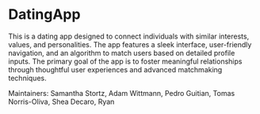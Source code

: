 # DatingApp
This is a dating app designed to connect individuals with similar interests, values, and personalities. The app features a sleek interface, user-friendly navigation, and an algorithm to match users based on detailed profile inputs. The primary goal of the app is to foster meaningful relationships through thoughtful user experiences and advanced matchmaking techniques.

Maintainers: Samantha Stortz, Adam Wittmann, Pedro Guitian, Tomas Norris-Oliva, Shea Decaro, Ryan

